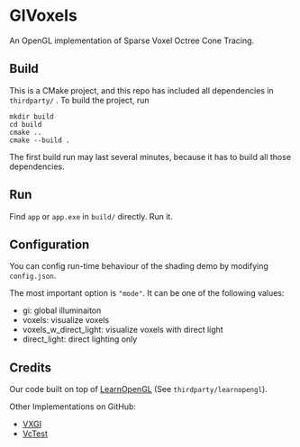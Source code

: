 # GIVoxels
An OpenGL implementation of Sparse Voxel Octree Cone Tracing.

## Build

This is a CMake project, and this repo has included all dependencies in ``thirdparty/`` .
To build the project, run

```shell
mkdir build
cd build
cmake ..
cmake --build .
```

The first build run may last several minutes, because it has to build all those dependencies.

## Run

Find ``app`` or ``app.exe`` in ``build/`` directly. Run it.

## Configuration

You can config run-time behaviour of the shading demo by modifying ``config.json``.

The most important option is ``"mode"``. It can be one of the following values:
- gi: global illuminaiton
- voxels: visualize voxels
- voxels_w_direct_light: visualize voxels with direct light
- direct_light: direct lighting only

## Credits

Our code built on top of [LearnOpenGL](learnopengl.com) (See ``thirdparty/learnopengl``).

Other Implementations on GitHub:
- [VXGI](https://github.com/mcela/vxgi)
- [VcTest](https://github.com/AdamYuan/VcTest)